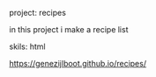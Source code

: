 project: recipes

in this project i make a recipe list

skils: html

https://genezijlboot.github.io/recipes/
